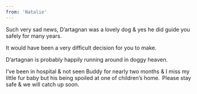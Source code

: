 ```yaml
---
from: 'Natalie'
---
```


Such very sad news, D’artagnan was a lovely dog & yes he did guide you safely for many years.  

It would have been a very difficult decision for you to make.   

D’artagnan is probably happily running around in doggy heaven.  

I’ve been in hospital & not seen Buddy for nearly two months & I miss my little fur baby but his being spoiled at one of children’s home.  
Please stay safe & we will catch up soon. 